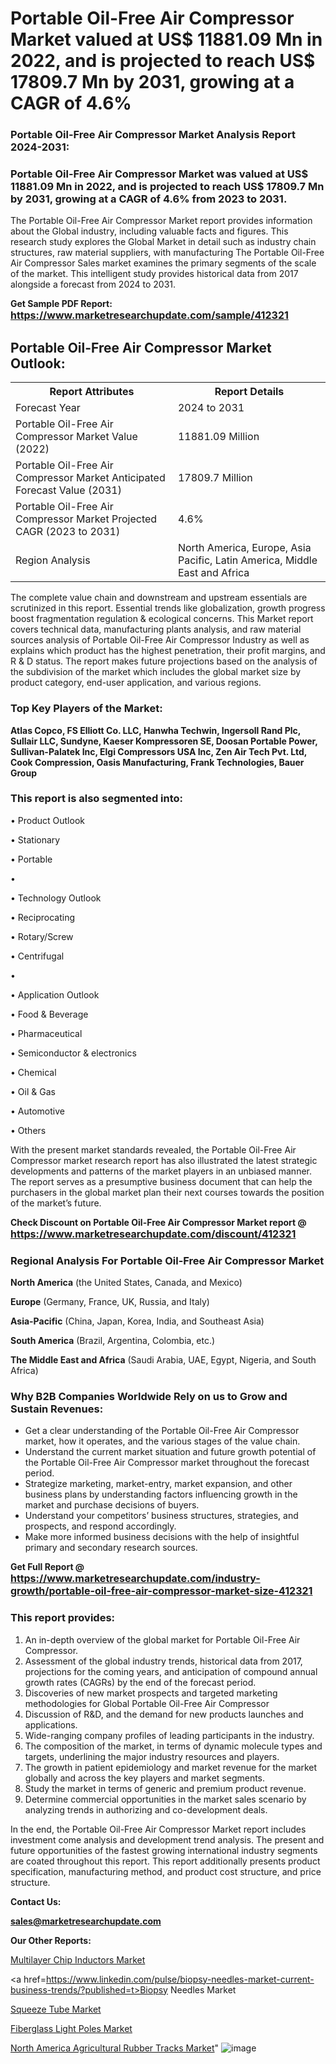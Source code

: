 # Portable Oil-Free Air Compressor Market valued at US$ 11881.09 Mn in 2022, and is projected to reach US$ 17809.7 Mn by 2031, growing at a CAGR of 4.6%

<strong><h3>Portable Oil-Free Air Compressor Market Analysis Report 2024-2031:</h3></strong>

<strong><h3>Portable Oil-Free Air Compressor Market was valued at US$ 11881.09 Mn in 2022, and is projected to reach US$ 17809.7 Mn by 2031, growing at a CAGR of 4.6% from 2023 to 2031.</h3></strong>

The Portable Oil-Free Air Compressor Market report provides information about the Global industry, including valuable facts and figures. This research study explores the Global Market in detail such as industry chain structures, raw material suppliers, with manufacturing The Portable Oil-Free Air Compressor Sales market examines the primary segments of the scale of the market. This intelligent study provides historical data from 2017 alongside a forecast from 2024 to 2031.

<strong>Get Sample PDF Report: <a href=https://www.marketresearchupdate.com/sample/412321><font size=3 color=#0000ff>https://www.marketresearchupdate.com/sample/412321</font></a></strong>

<html>
<body>

<h2>Portable Oil-Free Air Compressor Market Outlook:</h2>

<table>
  <tr>
    <th>Report Attributes</th>
    <th>Report Details</th>
  </tr>
  <tr>
    <td>Forecast Year</td>
    <td>2024 to 2031</td>
  </tr>
  <tr>
    <td>Portable Oil-Free Air Compressor Market Value (2022)</td>
    <td>11881.09 Million</td>
  </tr>
  <tr>
    <td>Portable Oil-Free Air Compressor Market Anticipated Forecast Value (2031)</td>
    <td>17809.7 Million</td>
  </tr>
  <tr>
    <td>Portable Oil-Free Air Compressor Market Projected CAGR (2023 to 2031)</td>
    <td>4.6%</td>
  </tr>
  <tr>
    <td>Region Analysis</td>
    <td>North America, Europe, Asia Pacific, Latin America, Middle East and Africa</td>
  </tr>
</table>

</body>
</html>

The complete value chain and downstream and upstream essentials are scrutinized in this report. Essential trends like globalization, growth progress boost fragmentation regulation &amp; ecological concerns. This Market report covers technical data, manufacturing plants analysis, and raw material sources analysis of Portable Oil-Free Air Compressor Industry as well as explains which product has the highest penetration, their profit margins, and R & D status. The report makes future projections based on the analysis of the subdivision of the market which includes the global market size by product category, end-user application, and various regions.

<strong><h3>Top Key Players of the Market:</h3></strong>

<strong>Atlas Copco, FS Elliott Co. LLC, Hanwha Techwin, Ingersoll Rand Plc, Sullair LLC, Sundyne, Kaeser Kompressoren SE, Doosan Portable Power, Sullivan-Palatek Inc, Elgi Compressors USA Inc, Zen Air Tech Pvt. Ltd, Cook Compression, Oasis Manufacturing, Frank Technologies, Bauer Group</strong>

<strong><h3>This report is also segmented into:</h3></strong>

• Product Outlook

• Stationary

• Portable

• 

• Technology Outlook

• Reciprocating

• Rotary/Screw

• Centrifugal

• 

• Application Outlook

• Food & Beverage

• Pharmaceutical

• Semiconductor & electronics

• Chemical

• Oil & Gas

• Automotive

• Others

With the present market standards revealed, the Portable Oil-Free Air Compressor market research report has also illustrated the latest strategic developments and patterns of the market players in an unbiased manner. The report serves as a presumptive business document that can help the purchasers in the global market plan their next courses towards the position of the market’s future.

<strong>Check Discount on Portable Oil-Free Air Compressor Market report @ <a href=https://www.marketresearchupdate.com/discount/412321><font size=3 color=#0000ff>https://www.marketresearchupdate.com/discount/412321</font></a></strong>

<strong><h3>Regional Analysis For Portable Oil-Free Air Compressor Market</h3></strong>

<strong>North America</strong> (the United States, Canada, and Mexico)

<strong>Europe</strong> (Germany, France, UK, Russia, and Italy)

<strong>Asia-Pacific</strong> (China, Japan, Korea, India, and Southeast Asia)

<strong>South America</strong> (Brazil, Argentina, Colombia, etc.)

<strong>The Middle East and Africa</strong> (Saudi Arabia, UAE, Egypt, Nigeria, and South Africa)

<strong><h3>Why B2B Companies Worldwide Rely on us to Grow and Sustain Revenues:</h3></strong>
<ul>
  <li>Get a clear understanding of the Portable Oil-Free Air Compressor market, how it operates, and the various stages of the value chain.</li>
  <li>Understand the current market situation and future growth potential of the Portable Oil-Free Air Compressor market throughout the forecast period.</li>
  <li>Strategize marketing, market-entry, market expansion, and other business plans by understanding factors influencing growth in the market and purchase decisions of buyers.</li>
  <li>Understand your competitors’ business structures, strategies, and prospects, and respond accordingly.</li>
  <li>Make more informed business decisions with the help of insightful primary and secondary research sources.</li>
</ul>

<strong>Get Full Report @ <a href=https://www.marketresearchupdate.com/industry-growth/portable-oil-free-air-compressor-market-size-412321><font size=3 color=#0000ff>https://www.marketresearchupdate.com/industry-growth/portable-oil-free-air-compressor-market-size-412321</font></a></strong>

<strong><h3>This report provides:</h3></strong>
<ol>
  <li>An in-depth overview of the global market for Portable Oil-Free Air Compressor.</li>
  <li>Assessment of the global industry trends, historical data from 2017, projections for the coming years, and anticipation of compound annual growth rates (CAGRs) by the end of the forecast period.</li>
  <li>Discoveries of new market prospects and targeted marketing methodologies for Global Portable Oil-Free Air Compressor</li>
  <li>Discussion of R&amp;D, and the demand for new products launches and applications.</li>
  <li>Wide-ranging company profiles of leading participants in the industry.</li>
  <li>The composition of the market, in terms of dynamic molecule types and targets, underlining the major industry resources and players.</li>
  <li>The growth in patient epidemiology and market revenue for the market globally and across the key players and market segments.</li>
  <li>Study the market in terms of generic and premium product revenue.</li>
  <li>Determine commercial opportunities in the market sales scenario by analyzing trends in authorizing and co-development deals.</li>
</ol>

In the end, the Portable Oil-Free Air Compressor Market report includes investment come analysis and development trend analysis. The present and future opportunities of the fastest growing international industry segments are coated throughout this report. This report additionally presents product specification, manufacturing method, and product cost structure, and price structure.

<strong>Contact Us:</strong>

<strong>sales@marketresearchupdate.com</strong>

<strong>Our Other Reports:</strong>

<a href=https://www.linkedin.com/pulse/multilayer-chip-inductors-market-2023-challenges>Multilayer Chip Inductors Market</a>

<a href=https://www.linkedin.com/pulse/biopsy-needles-market-current-business-trends/?published=t>Biopsy Needles Market</a>

<a href=https://www.linkedin.com/pulse/squeeze-tube-market-outlooks-2023-size-players>Squeeze Tube Market</a>

<a href=https://www.linkedin.com/pulse/fiberglass-light-poles-market-outlooks>Fiberglass Light Poles Market</a>

<a href=https://www.linkedin.com/pulse/north-america-agricultural-rubber-tracks-market-1f>North America Agricultural Rubber Tracks Market</a>"
![image](https://github.com/Ankan-2/Market-Research-News/assets/158291571/8cbedd4c-1ddf-4746-b012-218b4db18c5c)
